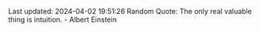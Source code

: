 Last updated: 2024-04-02 19:51:26
Random Quote: The only real valuable thing is intuition. - Albert Einstein